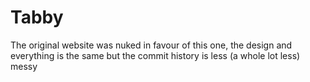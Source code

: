 Tabby
============
The original website was nuked in favour of this one, the design and everything is the same but the commit history is less (a whole lot less) messy
